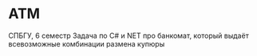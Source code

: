 # ATM
СПБГУ, 6 семестр
Задача по С# и NET про банкомат, который выдаёт всевозможные комбинации размена купюры
